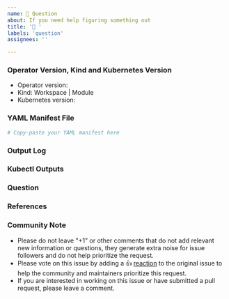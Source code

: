 ```yaml
---
name: 🤔 Question
about: If you need help figuring something out
title: '🤔 '
labels: 'question'
assignees: ''

---
```

<!---
Please DO NOT remove any fields from this template. If there is nothing to add, leave N/A.
--->
### Operator Version, Kind and Kubernetes Version
 - Operator version:
 - Kind: Workspace | Module
 - Kubernetes version:

### YAML Manifest File
<!---
Please let us know if you have a question about YAML manifest.
--->
```yaml
# Copy-paste your YAML manifest here
```

### Output Log
<!---
Please let us know if you have a question about logs.
--->

### Kubectl Outputs
<!---
Please let us know if you have a question about kubectl output.
--->

### Question
<!---
A clear and concise description of the question.
--->

### References
<!---
Are there any other GitHub issues (open or closed) or Pull Requests that should be linked here?
For example:
 - GH-0000
-->

### Community Note
<!--- Please keep this note for the community --->
* Please do not leave "+1" or other comments that do not add relevant new information or questions, they generate extra noise for issue followers and do not help prioritize the request.
* Please vote on this issue by adding a 👍 [reaction](https://blog.github.com/2016-03-10-add-reactions-to-pull-requests-issues-and-comments/) to the original issue to help the community and maintainers prioritize this request.
* If you are interested in working on this issue or have submitted a pull request, please leave a comment.

